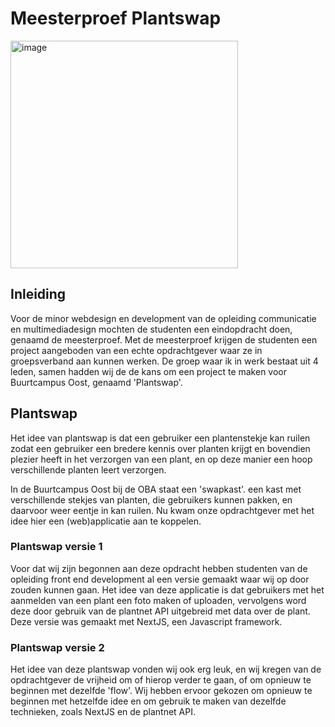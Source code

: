 # Meesterproef Plantswap

<img width="364" alt="image" src="https://github.com/Mennovlaming/plantswap/assets/24406793/99f822ae-7bc2-4562-9b77-108c6fa43c06">

## Inleiding
Voor de minor webdesign en development van de opleiding communicatie en multimediadesign mochten de studenten een eindopdracht doen, genaamd de meesterproef. Met de meesterproef krijgen de studenten een project aangeboden van een echte opdrachtgever waar ze in groepsverband aan kunnen werken. De groep waar ik in werk bestaat uit 4 leden, samen hadden wij de de kans om een project te maken voor Buurtcampus Oost, genaamd 'Plantswap'.

## Plantswap 
Het idee van plantswap is dat een gebruiker een plantenstekje kan ruilen zodat een gebruiker een bredere kennis over planten krijgt en bovendien plezier heeft in het verzorgen van een plant, en op deze manier een hoop verschillende planten leert verzorgen.

In de Buurtcampus Oost bij de OBA staat een 'swapkast'. een kast met verschillende stekjes van planten, die gebruikers kunnen pakken, en daarvoor weer eentje in kan ruilen. Nu kwam onze opdrachtgever met het idee hier een (web)applicatie aan te koppelen.

### Plantswap versie 1
Voor dat wij zijn begonnen aan deze opdracht hebben studenten van de opleiding front end development al een versie gemaakt waar wij op door zouden kunnen gaan. Het idee van deze applicatie is dat gebruikers met het aanmelden van een plant een foto maken of uploaden, vervolgens word deze door gebruik van de plantnet API uitgebreid met data over de plant.
Deze versie was gemaakt met NextJS, een Javascript framework.

### Plantswap versie 2 
Het idee van deze plantswap vonden wij ook erg leuk, en wij kregen van de opdrachtgever de vrijheid om of hierop verder te gaan, of om opnieuw te beginnen met dezelfde 'flow'. Wij hebben ervoor gekozen om opnieuw te beginnen met hetzelfde idee en om gebruik te maken van dezelfde technieken, zoals NextJS en de plantnet API.
